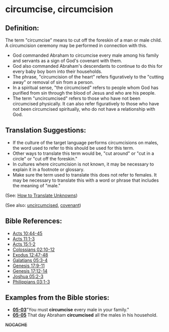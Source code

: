# circumcise, circumcision #

## Definition: ##

The term "circumcise" means to cut off the foreskin of a man or male child. A circumcision ceremony may be performed in connection with this.

* God commanded Abraham to circumcise every male among his family and servants as a sign of God's covenant with them.
* God also commanded Abraham's descendants to continue to do this for every baby boy born into their households.
* The phrase, "circumcision of the heart" refers figuratively to the "cutting away" or removal of sin from a person.
* In a spiritual sense, "the circumcised" refers to people whom God has purified from sin through the blood of Jesus and who are his people.
* The term "uncircumcised" refers to those who have not been circumcised physically. It can also refer figuratively to those who have not been circumcised spiritually, who do not have a relationship with God.

## Translation Suggestions: ##

* If the culture of the target language performs circumcisions on males, the word used to refer to this should be used for this term.
* Other ways to translate this term would be, "cut around" or "cut in a circle" or "cut off the foreskin."
* In cultures where circumcision is not known, it may be necessary to explain it in a footnote or glossary.
* Make sure the term used to translate this does not refer to females. It may be necessary to translate this with a word or phrase that includes the meaning of "male."

(See: [How to Translate Unknowns](https://git.door43.org/Door43/en-ta-translate-vol1/src/master/content/translate_unknown.md))

(See also: [uncircumcised](../kt/uncircumcised.md), [covenant](../kt/covenant.md))

## Bible References: ##

* [Acts 10:44-45](https://door43.org/en/bible/notes/act/10/44)
* [Acts 11:1-3](https://door43.org/en/bible/notes/act/11/01)
* [Acts 15:1-2](https://door43.org/en/bible/notes/act/15/01)
* [Colossians 02:10-12](https://door43.org/en/bible/notes/col/02/10)
* [Exodus 12:47-48](https://door43.org/en/bible/notes/exo/12/47)
* [Galatians 05:3-4](https://door43.org/en/bible/notes/gal/05/03)
* [Genesis 17:9-11](https://door43.org/en/bible/notes/gen/17/09)
* [Genesis 17:12-14](https://door43.org/en/bible/notes/gen/17/12)
* [Joshua 05:2-3](https://door43.org/en/bible/notes/jos/05/02)
* [Philippians 03:1-3](https://door43.org/en/bible/notes/php/03/01)

## Examples from the Bible stories: ##

* __[05-03](https://door43.org/en/obs/notes/frames/05-03)__"You must __circumcise__  every male in your family."
* __[05-05](https://door43.org/en/obs/notes/frames/05-05)__ That day Abraham __circumcised__  all the males in his household.


~~NOCACHE~~
